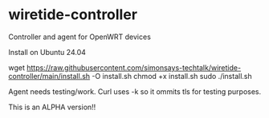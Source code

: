 # wiretide-controller
Controller and agent for OpenWRT devices

Install on Ubuntu 24.04

wget https://raw.githubusercontent.com/simonsays-techtalk/wiretide-controller/main/install.sh -O install.sh
chmod +x install.sh
sudo ./install.sh

Agent needs testing/work.
Curl uses -k so it ommits tls for testing purposes.

This is an ALPHA version!!
